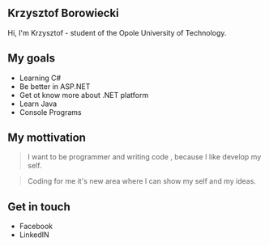 ## Krzysztof Borowiecki

Hi, I'm Krzysztof - student of the Opole University of Technology.


## My goals 



- Learning C#
- Be better in ASP.NET 
- Get ot know more about .NET platform 
- Learn Java 
- Console Programs 




## My mottivation


> I want to be programmer and writing code , because I like develop my self.

> Coding for me it's new area where I can show my self and my ideas.





## Get in touch 


- Facebook
- LinkedIN






<!--
**KrzysztofBorowiecki/KrzysztofBorowiecki** is a ✨ _special_ ✨ repository because its `README.md` (this file) appears on your GitHub profile.
### Hej! 👋
Here are some ideas to get you started:


- 🌱 I’m currently learning ...
- 👯 I’m looking to collaborate on ...
- 🤔 I’m looking for help with ...
- 💬 Ask me about ...
- 📫 How to reach me: ...
- 😄 Pronouns: ...
- ⚡ Fun fact: ...
